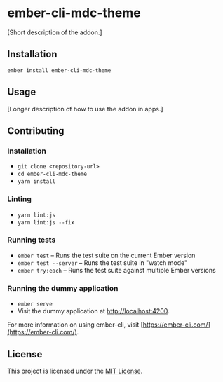 ember-cli-mdc-theme
==============================================================================

[Short description of the addon.]

Installation
------------------------------------------------------------------------------

```
ember install ember-cli-mdc-theme
```


Usage
------------------------------------------------------------------------------

[Longer description of how to use the addon in apps.]


Contributing
------------------------------------------------------------------------------

### Installation

* `git clone <repository-url>`
* `cd ember-cli-mdc-theme`
* `yarn install`

### Linting

* `yarn lint:js`
* `yarn lint:js --fix`

### Running tests

* `ember test` – Runs the test suite on the current Ember version
* `ember test --server` – Runs the test suite in "watch mode"
* `ember try:each` – Runs the test suite against multiple Ember versions

### Running the dummy application

* `ember serve`
* Visit the dummy application at [http://localhost:4200](http://localhost:4200).

For more information on using ember-cli, visit [https://ember-cli.com/](https://ember-cli.com/).

License
------------------------------------------------------------------------------

This project is licensed under the [MIT License](LICENSE.md).
